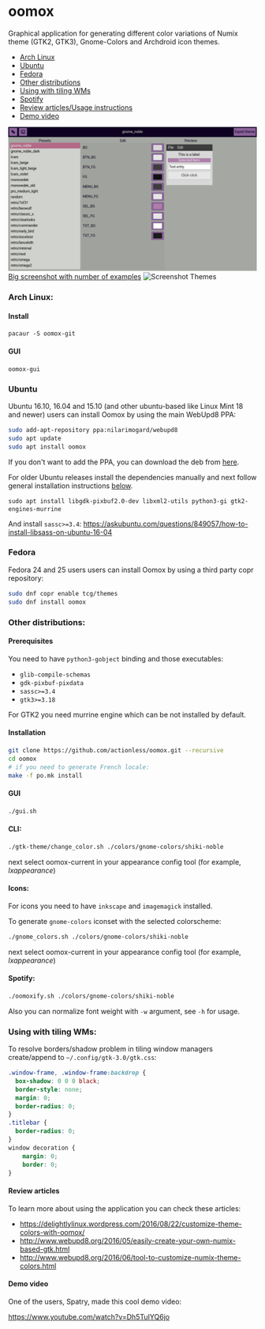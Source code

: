 oomox
=====

Graphical application for generating different color variations of Numix theme (GTK2, GTK3),
Gnome-Colors and Archdroid icon themes.

  * [Arch Linux](#arch-linux "")
  * [Ubuntu](#ubuntu "")
  * [Fedora](#fedora "")
  * [Other distributions](#other-distributions "")
  * [Using with tiling WMs](#using-with-tiling-wms "")
  * [Spotify](#spotify "")
  * [Review articles/Usage instructions](#review-articles "")
  * [Demo video](#demo-video "")


![Screenshot GUI](https://raw.githubusercontent.com/actionless/oomox/master/screenshot_gui.png "Screenshot GUI")
[Big screenshot with number of examples](http://orig15.deviantart.net/e1ee/f/2016/320/1/9/oomox_1_0_rc1_by_actionless-daomhmd.jpg)
![Screenshot Themes](https://raw.githubusercontent.com/actionless/oomox/master/screenshot.png "Screenshot Themes")


### Arch Linux:

#### Install

```
pacaur -S oomox-git
```

#### GUI

```
oomox-gui
```



### Ubuntu

Ubuntu 16.10, 16.04 and 15.10 (and other ubuntu-based like Linux Mint 18 and newer) users can install Oomox by using the main WebUpd8 PPA:

```bash
sudo add-apt-repository ppa:nilarimogard/webupd8
sudo apt update
sudo apt install oomox
```

If you don't want to add the PPA, you can download the deb from [here](http://ppa.launchpad.net/nilarimogard/webupd8/ubuntu/pool/main/o/oomox/ "").

For older Ubuntu releases install the dependencies manually and next follow general installation instructions [below](#installation "").

```
sudo apt install libgdk-pixbuf2.0-dev libxml2-utils python3-gi gtk2-engines-murrine
```

And install `sassc>=3.4`: https://askubuntu.com/questions/849057/how-to-install-libsass-on-ubuntu-16-04



### Fedora

Fedora 24 and 25 users users can install Oomox by using a third party copr repository:
```bash
sudo dnf copr enable tcg/themes
sudo dnf install oomox
```



### Other distributions:


#### Prerequisites

You need to have `python3-gobject` binding and those executables:
 - `glib-compile-schemas`
 - `gdk-pixbuf-pixdata`
 - `sassc>=3.4`
 - `gtk3>=3.18`

For GTK2 you need murrine engine which can be not installed by default.

#### Installation

```sh
git clone https://github.com/actionless/oomox.git --recursive
cd oomox
# if you need to generate French locale:
make -f po.mk install
```

#### GUI

```sh
./gui.sh
```


#### CLI:
```sh
./gtk-theme/change_color.sh ./colors/gnome-colors/shiki-noble
```

next select oomox-current in your appearance config tool (for example, _lxappearance_)


#### Icons:

For icons you need to have `inkscape` and `imagemagick` installed.

To generate `gnome-colors` iconset with the selected colorscheme:

```sh
./gnome_colors.sh ./colors/gnome-colors/shiki-noble
```

next select oomox-current in your appearance config tool (for example, _lxappearance_)


#### Spotify:
```sh
./oomoxify.sh ./colors/gnome-colors/shiki-noble
```

Also you can normalize font weight with `-w` argument, see `-h` for usage.



### Using with tiling WMs:

To resolve borders/shadow problem in tiling window managers create/append to 
`~/.config/gtk-3.0/gtk.css`:

```css
.window-frame, .window-frame:backdrop {
  box-shadow: 0 0 0 black;
  border-style: none;
  margin: 0;
  border-radius: 0;
}
.titlebar {
  border-radius: 0;
}
window decoration {
	margin: 0;
    border: 0;
}
```



#### Review articles

To learn more about using the application you can check these articles: 

  * https://delightlylinux.wordpress.com/2016/08/22/customize-theme-colors-with-oomox/
  * http://www.webupd8.org/2016/05/easily-create-your-own-numix-based-gtk.html
  * http://www.webupd8.org/2016/06/tool-to-customize-numix-theme-colors.html



#### Demo video

One of the users, Spatry, made this cool demo video:

https://www.youtube.com/watch?v=Dh5TuIYQ6jo
